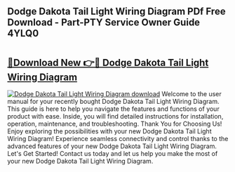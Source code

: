 ## Dodge Dakota Tail Light Wiring Diagram PDf Free Download - Part-PTY Service Owner Guide 4YLQ0

# <h2><a href="http://dfsrm4b.blite.top/?on=Dodge+Dakota+Tail+Light+Wiring+Diagram">🔗Download New 👉🔴 Dodge Dakota Tail Light Wiring Diagram</a></h2>

[![Dodge Dakota Tail Light Wiring Diagram download](https://i.imgur.com/lujVjoI.png)](http://dfsrm4b.blite.top/?on=Dodge+Dakota+Tail+Light+Wiring+Diagram)
Welcome to the user manual for your recently bought Dodge Dakota Tail Light Wiring Diagram. This guide is here to help you navigate the features and functions of your product with ease. Inside, you will find detailed instructions for installation, operation, maintenance, and troubleshooting. Thank You for Choosing Us! Enjoy exploring the possibilities with your new Dodge Dakota Tail Light Wiring Diagram! Experience seamless connectivity and control thanks to the advanced features of your new Dodge Dakota Tail Light Wiring Diagram. Let's Get Started! Contact us today and let us help you make the most of your new Dodge Dakota Tail Light Wiring Diagram.
